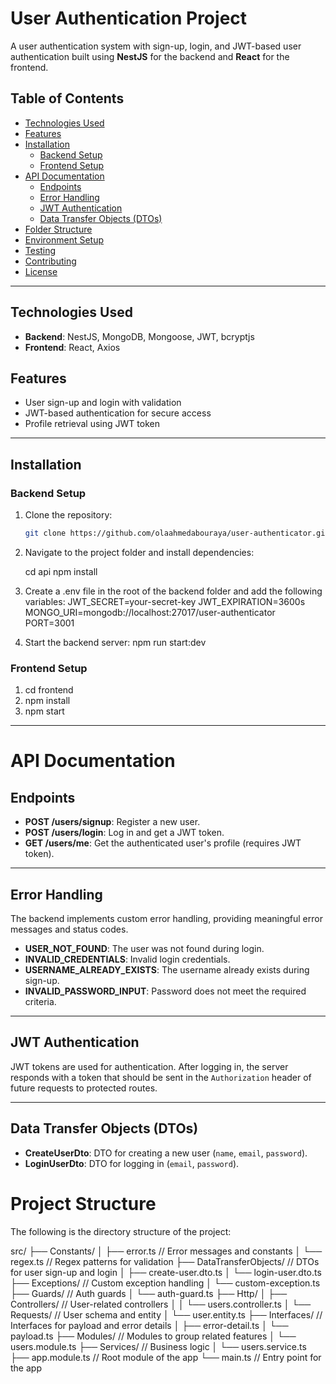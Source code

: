 # User Authentication Project

A user authentication system with sign-up, login, and JWT-based user authentication built using **NestJS** for the backend and **React** for the frontend.

## Table of Contents

- [Technologies Used](#technologies-used)
- [Features](#features)
- [Installation](#installation)
  - [Backend Setup](#backend-setup)
  - [Frontend Setup](#frontend-setup)
- [API Documentation](#api-documentation)
  - [Endpoints](#endpoints)
  - [Error Handling](#error-handling)
  - [JWT Authentication](#jwt-authentication)
  - [Data Transfer Objects (DTOs)](#data-transfer-objects-dtos)
- [Folder Structure](#folder-structure)
- [Environment Setup](#environment-setup)
- [Testing](#testing)
- [Contributing](#contributing)
- [License](#license)

---

## Technologies Used

- **Backend**: NestJS, MongoDB, Mongoose, JWT, bcryptjs
- **Frontend**: React, Axios

## Features

- User sign-up and login with validation
- JWT-based authentication for secure access
- Profile retrieval using JWT token

---

## Installation

### Backend Setup

1. Clone the repository:

   ```bash
   git clone https://github.com/olaahmedabouraya/user-authenticator.git

2. Navigate to the project folder and install dependencies:

    cd api
    npm install

3. Create a .env file in the root of the backend folder and add the following variables:
    JWT_SECRET=your-secret-key
    JWT_EXPIRATION=3600s
    MONGO_URI=mongodb://localhost:27017/user-authenticator
    PORT=3001

4. Start the backend server:
    npm run start:dev

### Frontend Setup

1. cd frontend
2. npm install
3. npm start

---

# API Documentation

## Endpoints

- **POST /users/signup**: Register a new user.
- **POST /users/login**: Log in and get a JWT token.
- **GET /users/me**: Get the authenticated user's profile (requires JWT token).

---

## Error Handling

The backend implements custom error handling, providing meaningful error messages and status codes.

- **USER_NOT_FOUND**: The user was not found during login.
- **INVALID_CREDENTIALS**: Invalid login credentials.
- **USERNAME_ALREADY_EXISTS**: The username already exists during sign-up.
- **INVALID_PASSWORD_INPUT**: Password does not meet the required criteria.

---

## JWT Authentication

JWT tokens are used for authentication. After logging in, the server responds with a token that should be sent in the `Authorization` header of future requests to protected routes.

---

## Data Transfer Objects (DTOs)

- **CreateUserDto**: DTO for creating a new user (`name`, `email`, `password`).
- **LoginUserDto**: DTO for logging in (`email`, `password`).

# Project Structure

The following is the directory structure of the project:

src/ ├── Constants/ │ ├── error.ts // Error messages and constants │ └── regex.ts // Regex patterns for validation ├── DataTransferObjects/ // DTOs for user sign-up and login │ ├── create-user.dto.ts │ └── login-user.dto.ts ├── Exceptions/ // Custom exception handling │ └── custom-exception.ts ├── Guards/ // Auth guards │ └── auth-guard.ts ├── Http/ │ ├── Controllers/ // User-related controllers │ │ └── users.controller.ts │ └── Requests/ // User schema and entity │ └── user.entity.ts ├── Interfaces/ // Interfaces for payload and error details │ ├── error-detail.ts │ └── payload.ts ├── Modules/ // Modules to group related features │ └── users.module.ts ├── Services/ // Business logic │ └── users.service.ts ├── app.module.ts // Root module of the app └── main.ts // Entry point for the app